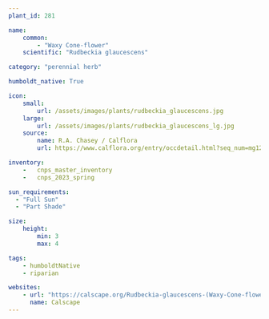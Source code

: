 ```yaml
---
plant_id: 281

name: 
    common:  
        - "Waxy Cone-flower"    
    scientific: "Rudbeckia glaucescens"  

category: "perennial herb"

humboldt_native: True

icon: 
    small: 
        url: /assets/images/plants/rudbeckia_glaucescens.jpg 
    large: 
        url: /assets/images/plants/rudbeckia_glaucescens_lg.jpg 
    source: 
        name: R.A. Chasey / Calflora 
        url: https://www.calflora.org/entry/occdetail.html?seq_num=mg120166

inventory: 
    -   cnps_master_inventory
    -   cnps_2023_spring

sun_requirements:
  - "Full Sun"
  - "Part Shade"

size:
    height: 
        min: 3
        max: 4

tags:
    - humboldtNative
    - riparian

websites: 
    - url: "https://calscape.org/Rudbeckia-glaucescens-(Waxy-Cone-flower)"
      name: Calscape
---
```



